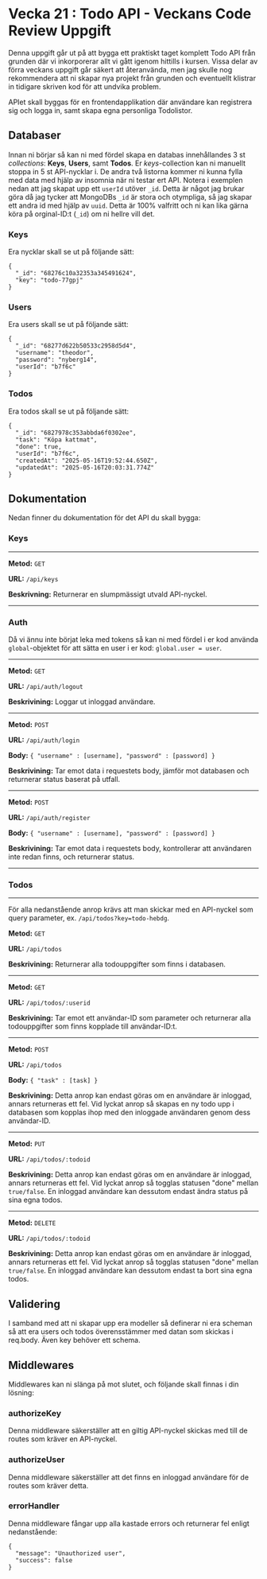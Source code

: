 # Vecka 21 : Todo API - Veckans Code Review Uppgift

Denna uppgift går ut på att bygga ett praktiskt taget komplett Todo API från grunden där vi inkorporerar allt vi gått igenom hittills i kursen. Vissa delar av förra veckans uppgift går säkert att återanvända, men jag skulle nog rekommendera att ni skapar nya projekt från grunden och eventuellt klistrar in tidigare skriven kod för att undvika problem.

APIet skall byggas för en frontendapplikation där användare kan registrera sig och logga in, samt skapa egna personliga Todolistor. 

## Databaser

Innan ni börjar så kan ni med fördel skapa en databas innehållandes 3 st *collections*: **Keys**, **Users**, samt **Todos**. Er *keys*-collection kan ni manuellt stoppa in 5 st API-nycklar i. De andra två listorna kommer ni kunna fylla med data med hjälp av insomnia när ni testar ert API. Notera i exemplen nedan att jag skapat upp ett `userId` utöver `_id`. Detta är något jag brukar göra då jag tycker att MongoDBs `_id` är stora och otympliga, så jag skapar ett andra id med hjälp av ``uuid``. Detta är 100% valfritt och ni kan lika gärna köra på orginal-ID:t (`_id`) om ni hellre vill det.

### Keys

Era nycklar skall se ut på följande sätt:
```
{
  "_id": "68276c10a32353a345491624",
  "key": "todo-77gpj"
}
```

### Users

Era users skall se ut på följande sätt:
```
{
  "_id": "68277d622b50533c2958d5d4",
  "username": "theodor",
  "password": "nyberg14",
  "userId": "b7f6c"
}
```

### Todos

Era todos skall se ut på följande sätt:
```
{
  "_id": "6827978c353abbda6f0302ee",
  "task": "Köpa kattmat",
  "done": true,
  "userId": "b7f6c",
  "createdAt": "2025-05-16T19:52:44.650Z",
  "updatedAt": "2025-05-16T20:03:31.774Z"
}
```

## Dokumentation

Nedan finner du dokumentation för det API du skall bygga:

### Keys

---

**Metod:** ``GET``

**URL:** ``/api/keys``

**Beskrivning:** Returnerar en slumpmässigt utvald API-nyckel.

---

### Auth

Då vi ännu inte börjat leka med tokens så kan ni med fördel i er kod använda `global`-objektet för att sätta en user i er kod: ``global.user = user``. 

---

**Metod:** ``GET``

**URL:** ``/api/auth/logout``

**Beskrivining:** Loggar ut inloggad användare.

---

**Metod:** ``POST``

**URL:** ``/api/auth/login``

**Body:** ``{ "username" : [username], "password" : [password] }``

**Beskrivining:** Tar emot data i requestets body, jämför mot databasen och returnerar status baserat på utfall.

---

**Metod:** ``POST``

**URL:** ``/api/auth/register``

**Body:** ``{ "username" : [username], "password" : [password] }``

**Beskrivining:** Tar emot data i requestets body, kontrollerar att användaren inte redan finns, och returnerar status.

---

### Todos

---

För alla nedanstående anrop krävs att man skickar med en API-nyckel som query parameter, ex. ``/api/todos?key=todo-hebdg``.

**Metod:** ``GET``

**URL:** ``/api/todos``

**Beskrivining:** Returnerar alla todouppgifter som finns i databasen.

---

**Metod:** ``GET``

**URL:** ``/api/todos/:userid``

**Beskrivining:** Tar emot ett användar-ID som parameter och returnerar alla todouppgifter som finns kopplade till användar-ID:t.

---

**Metod:** ``POST``

**URL:** ``/api/todos``

**Body:** ``{ "task" : [task] }``

**Beskrivining:** Detta anrop kan endast göras om en användare är inloggad, annars returneras ett fel. Vid lyckat anrop så skapas en ny todo upp i databasen som kopplas ihop med den inloggade användaren genom dess användar-ID.

---

**Metod:** ``PUT``

**URL:** ``/api/todos/:todoid``

**Beskrivining:** Detta anrop kan endast göras om en användare är inloggad, annars returneras ett fel. Vid lyckat anrop så togglas statusen "done" mellan ``true/false``. En inloggad användare kan dessutom endast ändra status på sina egna todos.

---

**Metod:** ``DELETE``

**URL:** ``/api/todos/:todoid``

**Beskrivining:** Detta anrop kan endast göras om en användare är inloggad, annars returneras ett fel. Vid lyckat anrop så togglas statusen "done" mellan ``true/false``. En inloggad användare kan dessutom endast ta bort sina egna todos.

## Validering

I samband med att ni skapar upp era modeller så definerar ni era scheman så att era users och todos överensstämmer med datan som skickas i req.body. Även key behöver ett schema.

## Middlewares

Middlewares kan ni slänga på mot slutet, och följande skall finnas i din lösning:

### authorizeKey

Denna middleware säkerställer att en giltig API-nyckel skickas med till de routes som kräver en API-nyckel.

### authorizeUser

Denna middleware säkerställer att det finns en inloggad användare för de routes som kräver detta.

### errorHandler

Denna middleware fångar upp alla kastade errors och returnerar fel enligt nedanstående: 
```
{
  "message": "Unauthorized user",
  "success": false
}
```

